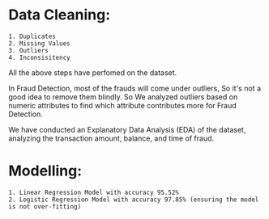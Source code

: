 # Data Cleaning:
    1. Duplicates
    2. Missing Values
    3. Outliers
    4. Inconsisitency
All the above steps have perfomed on the dataset.

In Fraud Detection, most of the frauds will come under outliers, So it's not a good idea to remove them blindly. 
So We analyzed outliers based on numeric attributes to find which attribute contributes more for Fraud Detection.

We have conducted an Explanatory Data Analysis (EDA) of the dataset, analyzing the transaction amount, balance, and time of fraud.

# Modelling:
    1. Linear Regression Model with accuracy 95.52%
    2. Logistic Regression Model with accuracy 97.85% (ensuring the model is not over-fitting)
